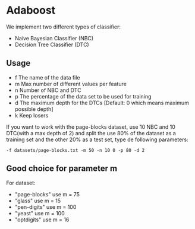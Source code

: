 Adaboost
==========

We implement two different types of classifier:
- Naive Bayesian Classifier (NBC)
- Decision Tree Classifier (DTC)

Usage
---------

 - f <FILENAME>     The name of the data file
 - m <MAX>          Max number of different values per feature
 - n <NBC DTC>      Number of NBC and DTC
 - p <PERCENTAGE>   The percentage of the data set to be used for training
 - d <DEPTH>        The maximum depth for the DTCs [Default: 0 which means maximum possible depth]
 - k                Keep losers

If you want to work with the page-blocks dataset, use 10 NBC and 10 DTC(with a max depth of 2) and split the use 80% of the dataset as a training set and the other 20% as a test set, type de following parameters:
    
    -f datasets/page-blocks.txt -m 50 -n 10 0 -p 80 -d 2

Good choice for parameter m
-----------------
For dataset:

 - "page-blocks" use m = 75
 - "glass" use m = 15
 - "pen-digits" use m = 100
 - "yeast" use m = 100
 - "optdigits" use m = 16
